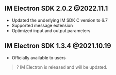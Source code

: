 ## IM Electron SDK 2.0.2 @2022.11.1
- Updated the underlying IM SDK C version to 6.7
- Supported message extension
- Optimized input and output parameters

## IM Electron SDK 1.3.4 @2021.10.19
- Officially available to users

>? IM Electron is released and will be updated.
